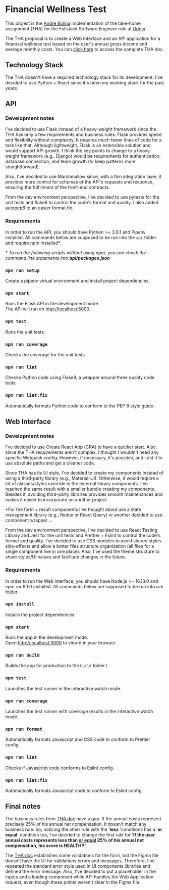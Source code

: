 # Financial Wellness Test
This project is the <a href="https://www.bolina.dev">André Bolina</a> implementation of the take-home assignment (THA) for the Fullstack Software Engineer role at <a href="https://www.useorigin.com">Origin</a>.

The THA proposal is to create a Web Interface and an API application for a financial wellness test based on the user's annual gross income and average monthly costs. You can <a href="https://useorigin.notion.site/THA-Web-Interface-API-application-4819947101684706b984f04e9aef9294">click here</a> to access the complete THA doc.


## Technology Stack
The THA doesn't have a required technology stack for its development. I've decided to use Python + React since it's been my working stack for the past years.


## API
### Development notes
I've decided to use Flask instead of a heavy-weight framework since the THA has only a few requirements and business rules. Flask provides speed and flexibility without complexity. It requires much fewer lines of code for a task like that. Although lightweight, Flask is an extensible solution and would support API growth. I think the key points to change to a heavy-weight framework (e.g., Django) would be requirements for authentication, database connection, and team growth (to keep patterns more straightforward).

Also, I've decided to use Marshmallow since, with a thin integration layer, it provides more control for schemas of the API's requests and response, ensuring the fulfillment of the front-end contracts.

From the dev environment perspective, I've decided to use pytests for the unit tests and flake8 to control the code's format and quality. I also added autopep8 to an easier format fix.

### Requirements
In order to run the API, you should have Python >= 3.9.1 and Pipenv installed. All commands below are supposed to be run into the `api` folder and require npm installed*.

<em>* To run the following scripts without using npm, you can check the command line statements into <strong>api/packages.json</strong></em>

### `npm run setup`
Create a pipenv virtual environment and install project dependencies.

### `npm start`
Runs the Flask API in the development mode.\
The API will run on <a href="http://localhost:5000">http://localhost:5000</a>.

### `npm test`
Runs the unit tests.

### `npm run coverage`
Checks the coverage for the unit tests.

### `npm run lint`
Checks Python code using Flake8, a wrapper around three quality code tools.

### `npm run lint:fix`
Automatically formats Python code to conform to the PEP 8 style guide.


## Web Interface
### Development notes
I've decided to use Create React App (CRA) to have a quicker start. Also, since the THA requirements aren't complex, I thought I wouldn't need any specific Webpack config. However, if necessary, it's possible, and I did it to use absolute paths and get a cleaner code.

Since THA has its UI style, I've decided to create my components instead of using a third-party library (e.g., Material-UI). Otherwise, it would require a lot of classes/styles override in the external library components. I've reached the same result with a smaller bundle creating my components. Besides it, avoiding third-party libraries provides smooth maintenances and makes it easier to incorporate on another project.

*For the form + result components I've thought about use a state management library (e.g., Redux or React Query) or another decided to use component wrapper ...

From the dev environment perspective, I've decided to use React Testing Library and Jest for the unit tests and Prettier + Eslint to control the code's format and quality. I've decided to use CSS modules to avoid shared styles side-effects and allow a better files structure organization (all files for a single component live in one place). Also, I've used the theme structure to share styles/UI values and facilitate changes in the future.

### Requirements
In order to run the Web Interface, you should have Node.js >= 16.13.0 and npm >= 8.1.0 installed. All commands below are supposed to be run into `web` folder.

### `npm install`
Installs the project dependencies.

### `npm start`
Runs the app in the development mode.\
Open [http://localhost:3000](http://localhost:3000) to view it in your browser.

### `npm run build`
Builds the app for production to the `build` folder.\

### `npm test`
Launches the test runner in the interactive watch mode.

### `npm run coverage`
Launches the test runner with coverage results in the interactive watch mode.

### `npm run format`
Automatically formats Javascript and CSS code to conform to Prettier config.

### `npm run lint`
Checks if Javascript code conforms to Eslint config.

### `npm run lint:fix`
Automatically formats Javascript code to conform to Eslint config.


## Final notes
The business rules from <a href="https://useorigin.notion.site/THA-Web-Interface-API-application-4819947101684706b984f04e9aef9294">THA doc</a> have a gap. If the annual costs represent precisely 25% of his annual net compensation, it doesn't match any business rule. So, noticing the other rule with the '<strong>less</strong> 'conditions has a '<strong>or equal</strong>' condition too, I've decided to change the first rule for '<strong>If the user annual costs represents less than <u>or equal</u> 25% of his annual net compensation, his score is HEALTHY</strong>'.

The <a href="https://useorigin.notion.site/THA-Web-Interface-API-application-4819947101684706b984f04e9aef9294">THA doc</a> establishes some validations for the form, but the Figma file doesn't have the UI for validations errors and messages. Therefore, I've repeated the standard error style used in UI components libraries and defined the error message. Also, I've decided to put a placeholder in the inputs and a loading component while API handles the Web Application request, even though these points weren't clear in the Figma file.